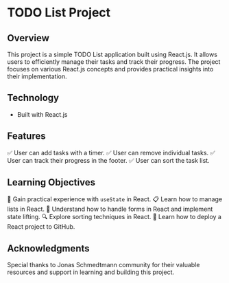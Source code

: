 # TODO List Project

## Overview
This project is a simple TODO List application built using React.js. It allows users to efficiently manage their tasks and track their progress. The project focuses on various React.js concepts and provides practical insights into their implementation.

## Technology
- Built with React.js

## Features
✅ User can add tasks with a timer.
✅ User can remove individual tasks.
✅ User can track their progress in the footer.
✅ User can sort the task list.

## Learning Objectives
🎯 Gain practical experience with `useState` in React.
📋 Learn how to manage lists in React.
📝 Understand how to handle forms in React and implement state lifting.
🔍 Explore sorting techniques in React.
🚀 Learn how to deploy a React project to GitHub.

## Acknowledgments
Special thanks to Jonas Schmedtmann community for their valuable resources and support in learning and building this project.


